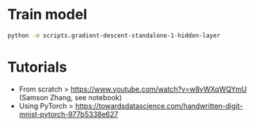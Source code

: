 # Train model

```bash
python -m scripts.gradient-descent-standalone-1-hidden-layer
```

# Tutorials

- From scratch > https://www.youtube.com/watch?v=w8yWXqWQYmU (Samson Zhang, see notebook)
- Using PyTorch > https://towardsdatascience.com/handwritten-digit-mnist-pytorch-977b5338e627